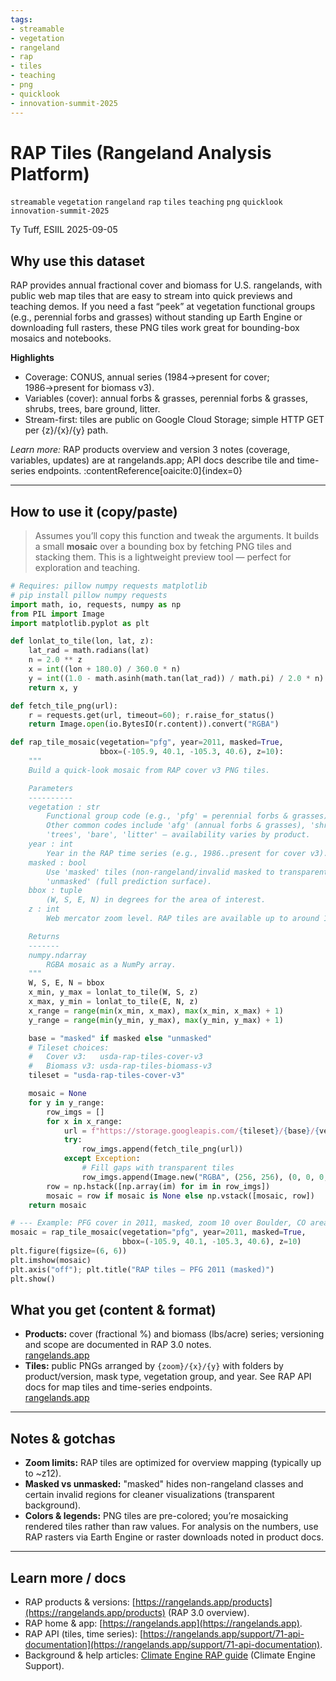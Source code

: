 ```yaml
---
tags:
- streamable
- vegetation
- rangeland
- rap
- tiles
- teaching
- png
- quicklook
- innovation-summit-2025
---
```


# RAP Tiles (Rangeland Analysis Platform)

`streamable` `vegetation` `rangeland` `rap` `tiles` `teaching` `png` `quicklook` `innovation-summit-2025`

Ty Tuff, ESIIL 2025-09-05


## Why use this dataset

RAP provides annual fractional cover and biomass for U.S. rangelands, with public web map tiles that are easy to stream into quick previews and teaching demos. If you need a fast “peek” at vegetation functional groups (e.g., perennial forbs and grasses) without standing up Earth Engine or downloading full rasters, these PNG tiles work great for bounding-box mosaics and notebooks.

**Highlights**
- Coverage: CONUS, annual series (1984→present for cover; 1986→present for biomass v3).
- Variables (cover): annual forbs & grasses, perennial forbs & grasses, shrubs, trees, bare ground, litter.
- Stream-first: tiles are public on Google Cloud Storage; simple HTTP GET per {z}/{x}/{y} path.

*Learn more:* RAP products overview and version 3 notes (coverage, variables, updates) are at rangelands.app; API docs describe tile and time-series endpoints. :contentReference[oaicite:0]{index=0}

---

## How to use it (copy/paste)

> Assumes you’ll copy this function and tweak the arguments. It builds a small **mosaic** over a bounding box by fetching PNG tiles and stacking them. This is a lightweight preview tool — perfect for exploration and teaching.

```python
# Requires: pillow numpy requests matplotlib
# pip install pillow numpy requests
import math, io, requests, numpy as np
from PIL import Image
import matplotlib.pyplot as plt

def lonlat_to_tile(lon, lat, z):
    lat_rad = math.radians(lat)
    n = 2.0 ** z
    x = int((lon + 180.0) / 360.0 * n)
    y = int((1.0 - math.asinh(math.tan(lat_rad)) / math.pi) / 2.0 * n)
    return x, y

def fetch_tile_png(url):
    r = requests.get(url, timeout=60); r.raise_for_status()
    return Image.open(io.BytesIO(r.content)).convert("RGBA")

def rap_tile_mosaic(vegetation="pfg", year=2011, masked=True,
                    bbox=(-105.9, 40.1, -105.3, 40.6), z=10):
    """
    Build a quick-look mosaic from RAP cover v3 PNG tiles.

    Parameters
    ----------
    vegetation : str
        Functional group code (e.g., 'pfg' = perennial forbs & grasses).
        Other common codes include 'afg' (annual forbs & grasses), 'shrubs',
        'trees', 'bare', 'litter' — availability varies by product.
    year : int
        Year in the RAP time series (e.g., 1986..present for cover v3).
    masked : bool
        Use 'masked' tiles (non-rangeland/invalid masked to transparent) or
        'unmasked' (full prediction surface).
    bbox : tuple
        (W, S, E, N) in degrees for the area of interest.
    z : int
        Web mercator zoom level. RAP tiles are available up to around 12.

    Returns
    -------
    numpy.ndarray
        RGBA mosaic as a NumPy array.
    """
    W, S, E, N = bbox
    x_min, y_max = lonlat_to_tile(W, S, z)
    x_max, y_min = lonlat_to_tile(E, N, z)
    x_range = range(min(x_min, x_max), max(x_min, x_max) + 1)
    y_range = range(min(y_min, y_max), max(y_min, y_max) + 1)

    base = "masked" if masked else "unmasked"
    # Tileset choices:
    #   Cover v3:   usda-rap-tiles-cover-v3
    #   Biomass v3: usda-rap-tiles-biomass-v3
    tileset = "usda-rap-tiles-cover-v3"

    mosaic = None
    for y in y_range:
        row_imgs = []
        for x in x_range:
            url = f"https://storage.googleapis.com/{tileset}/{base}/{vegetation}/{year}/{z}/{x}/{y}.png"
            try:
                row_imgs.append(fetch_tile_png(url))
            except Exception:
                # Fill gaps with transparent tiles
                row_imgs.append(Image.new("RGBA", (256, 256), (0, 0, 0, 0)))
        row = np.hstack([np.array(im) for im in row_imgs])
        mosaic = row if mosaic is None else np.vstack([mosaic, row])
    return mosaic

# --- Example: PFG cover in 2011, masked, zoom 10 over Boulder, CO area
mosaic = rap_tile_mosaic(vegetation="pfg", year=2011, masked=True,
                         bbox=(-105.9, 40.1, -105.3, 40.6), z=10)
plt.figure(figsize=(6, 6))
plt.imshow(mosaic)
plt.axis("off"); plt.title("RAP tiles — PFG 2011 (masked)")
plt.show()
```

## What you get (content & format)

* **Products:** cover (fractional %) and biomass (lbs/acre) series; versioning and scope are documented in RAP 3.0 notes.  
  [rangelands.app](https://rangelands.app)
* **Tiles:** public PNGs arranged by `{zoom}/{x}/{y}` with folders by product/version, mask type, vegetation group, and year. See RAP API docs for map tiles and time-series endpoints.  
  [rangelands.app](https://rangelands.app)

---

## Notes & gotchas

* **Zoom limits:** RAP tiles are optimized for overview mapping (typically up to ~z12).
* **Masked vs unmasked:** "masked" hides non-rangeland classes and certain invalid regions for cleaner visualizations (transparent background).
* **Colors & legends:** PNG tiles are pre-colored; you’re mosaicking rendered tiles rather than raw values. For analysis on the numbers, use RAP rasters via Earth Engine or raster downloads noted in product docs.

---

## Learn more / docs

* RAP products & versions: [https://rangelands.app/products](https://rangelands.app/products) (RAP 3.0 overview).
* RAP home & app: [https://rangelands.app](https://rangelands.app).
* RAP API (tiles, time series): [https://rangelands.app/support/71-api-documentation](https://rangelands.app/support/71-api-documentation).
* Background & help articles: [Climate Engine RAP guide](https://support.climateengine.com/) (Climate Engine Support).

